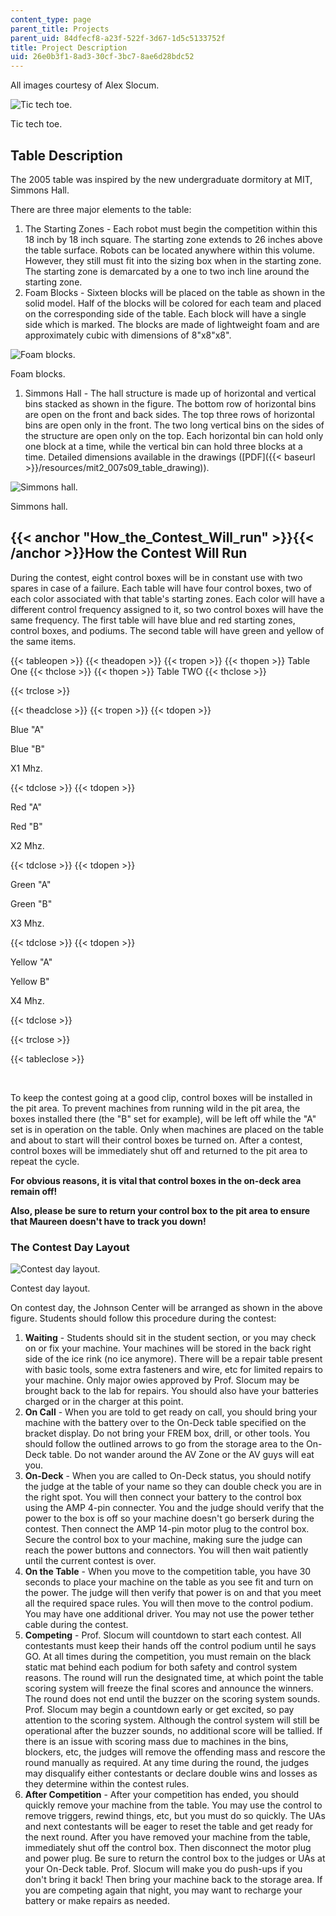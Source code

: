 ```yaml
---
content_type: page
parent_title: Projects
parent_uid: 84dfecf8-a23f-522f-3d67-1d5c5133752f
title: Project Description
uid: 26e0b3f1-8ad3-30cf-3bc7-8ae6d28bdc52
---
```


All images courtesy of Alex Slocum.

![Tic tech toe.](/courses/mechanical-engineering/2-007-design-and-manufacturing-i-spring-2009/projects/isometric.jpg)

Tic tech toe.

Table Description
-----------------

The 2005 table was inspired by the new undergraduate dormitory at MIT, Simmons Hall.

There are three major elements to the table:

1.  The Starting Zones - Each robot must begin the competition within this 18 inch by 18 inch square. The starting zone extends to 26 inches above the table surface. Robots can be located anywhere within this volume. However, they still must fit into the sizing box when in the starting zone. The starting zone is demarcated by a one to two inch line around the starting zone.
2.  Foam Blocks - Sixteen blocks will be placed on the table as shown in the solid model. Half of the blocks will be colored for each team and placed on the corresponding side of the table. Each block will have a single side which is marked. The blocks are made of lightweight foam and are approximately cubic with dimensions of 8"x8"x8".

![Foam blocks.](/courses/mechanical-engineering/2-007-design-and-manufacturing-i-spring-2009/projects/block.jpg)

Foam blocks.

1.  Simmons Hall - The hall structure is made up of horizontal and vertical bins stacked as shown in the figure. The bottom row of horizontal bins are open on the front and back sides. The top three rows of horizontal bins are open only in the front. The two long vertical bins on the sides of the structure are open only on the top. Each horizontal bin can hold only one block at a time, while the vertical bin can hold three blocks at a time. Detailed dimensions available in the drawings ([PDF]({{< baseurl >}}/resources/mit2_007s09_table_drawing)).

![Simmons hall.](/courses/mechanical-engineering/2-007-design-and-manufacturing-i-spring-2009/projects/front.jpg)

Simmons hall.

{{< anchor "How_the_Contest_Will_run" >}}{{< /anchor >}}How the Contest Will Run
--------------------------------------------------------------------------------

During the contest, eight control boxes will be in constant use with two spares in case of a failure. Each table will have four control boxes, two of each color associated with that table's starting zones. Each color will have a different control frequency assigned to it, so two control boxes will have the same frequency. The first table will have blue and red starting zones, control boxes, and podiums. The second table will have green and yellow of the same items.

{{< tableopen >}}
{{< theadopen >}}
{{< tropen >}}
{{< thopen >}}
Table One
{{< thclose >}}
{{< thopen >}}
Table TWO
{{< thclose >}}

{{< trclose >}}

{{< theadclose >}}
{{< tropen >}}
{{< tdopen >}}


Blue "A"

Blue "B"

X1 Mhz.


{{< tdclose >}}
{{< tdopen >}}


Red "A"

Red "B"

X2 Mhz.


{{< tdclose >}}
{{< tdopen >}}


Green "A"

Green "B"

X3 Mhz.


{{< tdclose >}}
{{< tdopen >}}


Yellow "A"

Yellow B"

X4 Mhz.


{{< tdclose >}}

{{< trclose >}}

{{< tableclose >}}

  
 

To keep the contest going at a good clip, control boxes will be installed in the pit area. To prevent machines from running wild in the pit area, the boxes installed there (the "B" set for example), will be left off while the "A" set is in operation on the table. Only when machines are placed on the table and about to start will their control boxes be turned on. After a contest, control boxes will be immediately shut off and returned to the pit area to repeat the cycle.

**For obvious reasons, it is vital that control boxes in the on-deck area remain off!**

**Also, please be sure to return your control box to the pit area to ensure that Maureen doesn't have to track you down!**

### The Contest Day Layout

![Contest day layout.](/courses/mechanical-engineering/2-007-design-and-manufacturing-i-spring-2009/projects/contest_layout.jpg)

Contest day layout.

On contest day, the Johnson Center will be arranged as shown in the above figure. Students should follow this procedure during the contest:

1.  **Waiting** - Students should sit in the student section, or you may check on or fix your machine. Your machines will be stored in the back right side of the ice rink (no ice anymore). There will be a repair table present with basic tools, some extra fasteners and wire, etc for limited repairs to your machine. Only major owies approved by Prof. Slocum may be brought back to the lab for repairs. You should also have your batteries charged or in the charger at this point.
2.  **On Call** - When you are told to get ready on call, you should bring your machine with the battery over to the On-Deck table specified on the bracket display. Do not bring your FREM box, drill, or other tools. You should follow the outlined arrows to go from the storage area to the On-Deck table. Do not wander around the AV Zone or the AV guys will eat you.
3.  **On-Deck** - When you are called to On-Deck status, you should notify the judge at the table of your name so they can double check you are in the right spot. You will then connect your battery to the control box using the AMP 4-pin connecter. You and the judge should verify that the power to the box is off so your machine doesn't go berserk during the contest. Then connect the AMP 14-pin motor plug to the control box. Secure the control box to your machine, making sure the judge can reach the power buttons and connectors. You will then wait patiently until the current contest is over.
4.  **On the Table** - When you move to the competition table, you have 30 seconds to place your machine on the table as you see fit and turn on the power. The judge will then verify that power is on and that you meet all the required space rules. You will then move to the control podium. You may have one additional driver. You may not use the power tether cable during the contest.
5.  **Competing** - Prof. Slocum will countdown to start each contest. All contestants must keep their hands off the control podium until he says GO. At all times during the competition, you must remain on the black static mat behind each podium for both safety and control system reasons. The round will run the designated time, at which point the table scoring system will freeze the final scores and announce the winners. The round does not end until the buzzer on the scoring system sounds. Prof. Slocum may begin a countdown early or get excited, so pay attention to the scoring system. Although the control system will still be operational after the buzzer sounds, no additional score will be tallied. If there is an issue with scoring mass due to machines in the bins, blockers, etc, the judges will remove the offending mass and rescore the round manually as required. At any time during the round, the judges may disqualify either contestants or declare double wins and losses as they determine within the contest rules.
6.  **After Competition** - After your competition has ended, you should quickly remove your machine from the table. You may use the control to remove triggers, rewind things, etc, but you must do so quickly. The UAs and next contestants will be eager to reset the table and get ready for the next round. After you have removed your machine from the table, immediately shut off the control box. Then disconnect the motor plug and power plug. Be sure to return the control box to the judges or UAs at your On-Deck table. Prof. Slocum will make you do push-ups if you don't bring it back! Then bring your machine back to the storage area. If you are competing again that night, you may want to recharge your battery or make repairs as needed.